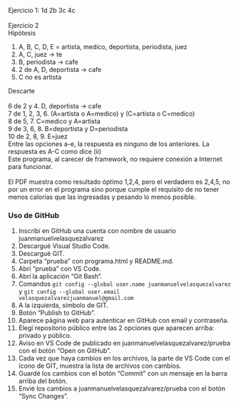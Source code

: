 Ejercicio 1: 1d 2b 3c 4c<br><br>
Ejercicio 2<br>
Hipótesis<ol>
<li>A, B, C, D, E = artista, medico, deportista, periodista, juez</li>
<li>A, C, juez -> te</li>
<li>B, periodista -> cafe</li>
<li>2 de A, D, deportista -> cafe</li>
<li>C no es artista</li>
</ol>Descarte<br><br>
  6 de 2 y 4. D, deportista -> cafe<br>
  7 de 1, 2, 3, 6. (A=artista o A=medico) y (C=artista o C=medico)<br>
  8 de 5, 7. C=medico y A=artista<br>
  9 de 3, 6, 8. B=deportista y D=periodista<br>
  10 de 2, 8, 9. E=juez<br>
Entre las opciones a-e, la respuesta es ninguno de los anteriores. La respuesta es A-C como dice (ii)<br>
Este programa, al carecer de framework, no requiere conexión a Internet para funcionar.<br><br>
El PDF muestra como resultado óptimo 1,2,4, pero el verdadero es 2,4,5, no por un error en el programa sino porque cumple el requisito de no tener menos calorías que las ingresadas y pesando lo menos posible.
<h3>Uso de GitHub</h3><ol>
<li>Inscribí en GitHub una cuenta con nombre de usuario juanmanuelvelasquezalvarez</li>
<li>Descargué Visual Studio Code.</li>
<li>Descargué GIT.</li>
<li>Carpeta “prueba” con programa.html y README.md.</li>
<li>Abrí “prueba” con VS Code.</li>
<li>Abrí la aplicación “Git Bash”.</li>
<li>Comandos <code>git config --global user.name juanmanuelvelasquezalvarez</code> y <code>git config --global user.email velasquezalvarezjuanmanuel@gmail.com</code></li>
<li>A la izquierda, símbolo de GIT.</li>
<li>Botón “Publish to GitHub”.</li>
<li>Aparece página web para autenticar en GitHub con email y contraseña.</li>
<li>Elegí repositorio público entre las 2 opciones que aparecen arriba: privado y público.</li>
<li>Aviso en VS Code de publicado en juanmanuelvelasquezalvarez/prueba con el botón “Open on GitHub”.</li>
<li>Cada vez que haya cambios en los archivos, la parte de VS Code con el ícono de GIT, muestra la lista de archivos con cambios.</li>
<li>Guardé los cambios con el botón “Commit” con un mensaje en la barra arriba del botón.</li>
<li>Envié los cambios a juanmanuelvelasquezalvarez/prueba con el botón “Sync Changes”.</li></ol>